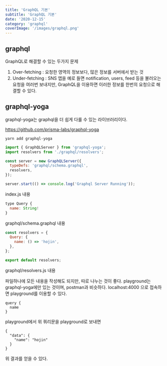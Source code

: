 ```yaml
---
title: 'GraphQL 기본'
subtitle: 'GraphQL 기본'
date: '2020-12-15'
category: 'graphql'
coverImage: '/images/graphql.png'
---
```


## graphql

GraphQL로 해결할 수 있는 두가지 문제

1. Over-fetching : 요청한 영역의 정보보다, 많은 정보를 서버에서 받는 것
2. Under-fetching : SNS 앱을 예로 들면 notification, users, feed 등을 불러오는 요청을 여러번 보내지만, GraphQL을 이용하면 이러한 정보를 한번의 요청으로 해결할 수 있다.

## graphql-yoga

graphql-yoga는 graphql을 더 쉽게 다룰 수 있는 라이브러리이다.

https://github.com/prisma-labs/graphql-yoga

```ssh
yarn add graphql-yoga
```

```js
import { GraphQLServer } from 'graphql-yoga';
import resolvers from './graphql/resolvers';

const server = new GraphQLServer({
  typeDefs: 'graphql/schema.graphql',
  resolvers,
});

server.start(() => console.log('Graphql Server Running'));
```

index.js 내용

```js
type Query {
  name: String!
}
```

graphql/schema.graphql 내용

```js
const resolvers = {
  Query: {
    name: () => 'hojin',
  },
};

export default resolvers;
```

graphql/resolvers.js 내용

파일하나에 모든 내용을 작성해도 되지만, 따로 나누는 것이 좋다.
playground는 graphql-yoga에만 있는 것이며, postman과 비슷하다.
localhost:4000 으로 접속하면 playground를 이용할 수 있다.

```query
query {
  name
}
```

playground에서 위 쿼리문을 playground로 보내면

```
{
  "data": {
    "name": "hojin"
  }
}
```

위 결과를 얻을 수 있다.
